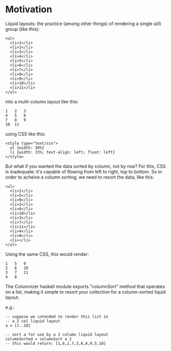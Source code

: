 # Motivation

Liquid layouts: the practice (among other things) of rendering a single ul/li group (like this):

    <ul>
      <li>1</li>
      <li>2</li>
      <li>3</li>
      <li>4</li>
      <li>5</li>
      <li>6</li>
      <li>7</li>
      <li>8</li>
      <li>9</li>
      <li>10</li>
      <li>11</li>
    </ul>

into a multi-column layout like this: 
  
    1   2   3
    4   5   6
    7   8   9
    10  11

using CSS like this: 

    <style type="text/css">
      ul {width: 30%}
      li {width: 33%; text-align: left; float: left}
    </style>


But what if you wanted the data sorted by column, not by row? For this, CSS is inadequate: it's capable of flowing from left to right, top to bottom. So in order to acheive a column sorting, we need to resort the data, like this: 

    <ul>
      <li>1</li>
      <li>5</li>
      <li>9</li>
      <li>2</li>
      <li>6</li>
      <li>10</li>
      <li>3</li>
      <li>7</li>
      <li>11</li>
      <li>4</li>
      <li>8</li>
      <li></li>
    </ul>

Using the same CSS, this would render: 

    1   5   9
    2   6   10
    3   7   11 
    4   8

The Columnizer haskell module exports "columnSort" method that operates on a list, making it simple to resort your collection for a column-sorted liquid layout.

e.g.:
    
    -- suppose we intended to render this list in
    -- a 2 col liquid layout
    a = [1..10]

    -- sort a for use by a 2 column liquid layout
    columnSorted = columnSort a 2
    -- this would return: [1,6,2,7,3,8,4,9,5,10]
